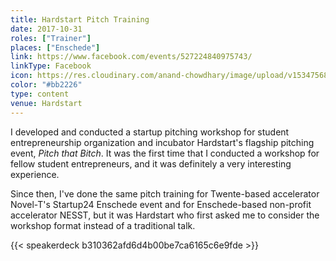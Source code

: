 ```yaml
---
title: Hardstart Pitch Training
date: 2017-10-31
roles: ["Trainer"]
places: ["Enschede"]
link: https://www.facebook.com/events/527224840975743/
linkType: Facebook
icon: https://res.cloudinary.com/anand-chowdhary/image/upload/v1534756801/icons/hardstart.png
color: "#bb2226"
type: content
venue: Hardstart
---
```


I developed and conducted a startup pitching workshop for student entrepreneurship organization and incubator Hardstart's flagship pitching event, *Pitch that Bitch*. It was the first time that I conducted a workshop for fellow student entrepreneurs, and it was definitely a very interesting experience.

<!--more-->

Since then, I've done the same pitch training for Twente-based accelerator Novel-T's Startup24 Enschede event and for Enschede-based non-profit accelerator NESST, but it was Hardstart who first asked me to consider the workshop format instead of a traditional talk.

{{< speakerdeck b310362afd6d4b00be7ca6165c6e9fde >}}